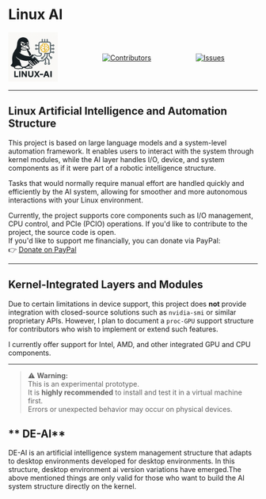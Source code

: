 # Linux AI
<div style="display: flex; align-items: center; gap: 90px;">
  <!-- Logo -->
  <a href="https://github.com/Zamanhuseyinli/Linux-AI/releases" target="_blank" rel="noopener noreferrer">
    <img src="https://raw.githubusercontent.com/Zamanhuseyinli/Linux-AI/refs/heads/main/LINUX-AI-LOGO.png" alt="Linux Collaboration AI" width="100" />
  </a>

  <!-- Contributors Badge -->
  <a href="https://github.com/Zamanhuseyinli/Linux-AI/graphs/contributors" target="_blank" rel="noopener noreferrer" style="display: inline-flex; align-items: center;">
    <img src="https://img.shields.io/github/contributors/Zamanhuseyinli/Linux-AI?color=green&style=flat-square" alt="Contributors" />
  </a>

  <!-- Issues Badge -->
  <a href="https://github.com/Zamanhuseyinli/Linux-AI/issues" target="_blank" rel="noopener noreferrer" style="display: inline-flex; align-items: center;">
    <img src="https://img.shields.io/github/issues/Zamanhuseyinli/Linux-AI?color=red&style=flat-square" alt="Issues" />
  </a>
</div>

<hr>




## **Linux Artificial Intelligence and Automation Structure**

This project is based on large language models and a system-level automation framework. It enables users to interact with the system through kernel modules, while the AI layer handles I/O, device, and system components as if it were part of a robotic intelligence structure.

Tasks that would normally require manual effort are handled quickly and efficiently by the AI system, allowing for smoother and more autonomous interactions with your Linux environment.

Currently, the project supports core components such as I/O management, CPU control, and PCIe (PCIO) operations. If you'd like to contribute to the project, the source code is open.  
If you'd like to support me financially, you can donate via PayPal:  
👉 [Donate on PayPal](https://www.paypal.com/donate/?hosted_button_id=NKPHAU3NY3GZU)

---

## **Kernel-Integrated Layers and Modules**

Due to certain limitations in device support, this project does **not** provide integration with closed-source solutions such as `nvidia-smi` or similar proprietary APIs. However, I plan to document a `proc-GPU` support structure for contributors who wish to implement or extend such features.

I currently offer support for Intel, AMD, and other integrated GPU and CPU components.



---

> ⚠️ **Warning:**  
> This is an experimental prototype.  
> It is **highly recommended** to install and test it in a virtual machine first.  
> Errors or unexpected behavior may occur on physical devices.

## ** DE-AI**
DE-AI is an artificial intelligence system management structure that adapts to desktop environments developed for desktop environments. In this structure, desktop environment ai version variations have emerged.The above mentioned things are only valid for those who want to build the AI ​​system structure directly on the kernel.




